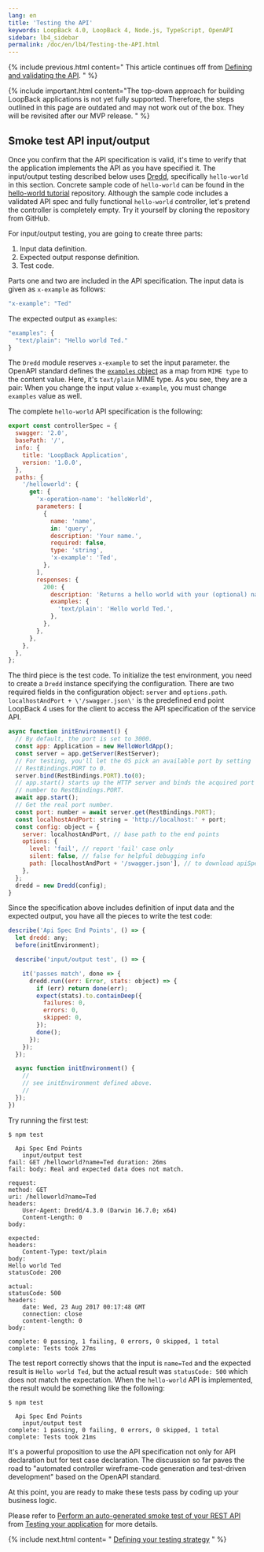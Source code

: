 ```yaml
---
lang: en
title: 'Testing the API'
keywords: LoopBack 4.0, LoopBack 4, Node.js, TypeScript, OpenAPI
sidebar: lb4_sidebar
permalink: /doc/en/lb4/Testing-the-API.html
---
```


{% include previous.html content=" This article continues off
from [Defining and validating the API](./Defining-and-validating-the-API.md).
" %}

{% include important.html content="The top-down approach for building LoopBack
applications is not yet fully supported. Therefore, the steps outlined in this
page are outdated and may not work out of the box. They will be revisited after
our MVP release.
" %}

## Smoke test API input/output

Once you confirm that the API specification is valid, it's time to verify that
the application implements the API as you have specified it. The input/output
testing described below uses [Dredd](https://www.npmjs.com/package/dredd),
specifically `hello-world` in this section. Concrete sample code of
`hello-world` can be found in the
[hello-world tutorial](https://github.com/strongloop/loopback-next-hello-world)
repository. Although the sample code includes a validated API spec and fully
functional `hello-world` controller, let's pretend the controller is completely
empty. Try it yourself by cloning the repository from GitHub.

For input/output testing, you are going to create three parts:

1.  Input data definition.
2.  Expected output response definition.
3.  Test code.

Parts one and two are included in the API specification. The input data is given
as `x-example` as follows:

```js
"x-example": "Ted"
```

The expected output as `examples`:

```js
"examples": {
  "text/plain": "Hello world Ted."
}
```

The `Dredd` module reserves `x-example` to set the input parameter. the OpenAPI
standard defines the
[`examples` object](https://swagger.io/specification/#examples-object-92) as a
map from `MIME type` to the content value. Here, it's `text/plain` MIME type. As
you see, they are a pair: When you change the input value `x-example`, you must
change `examples` value as well.

The complete `hello-world` API specification is the following:

```js
export const controllerSpec = {
  swagger: '2.0',
  basePath: '/',
  info: {
    title: 'LoopBack Application',
    version: '1.0.0',
  },
  paths: {
    '/helloworld': {
      get: {
        'x-operation-name': 'helloWorld',
        parameters: [
          {
            name: 'name',
            in: 'query',
            description: 'Your name.',
            required: false,
            type: 'string',
            'x-example': 'Ted',
          },
        ],
        responses: {
          200: {
            description: 'Returns a hello world with your (optional) name.',
            examples: {
              'text/plain': 'Hello world Ted.',
            },
          },
        },
      },
    },
  },
};
```

The third piece is the test code. To initialize the test environment, you need
to create a `Dredd` instance specifying the configuration. There are two
required fields in the configuration object: `server` and `options.path`.
`localhostAndPort + \'/swagger.json\'` is the predefined end point LoopBack 4
uses for the client to access the API specification of the service API.

```js
async function initEnvironment() {
  // By default, the port is set to 3000.
  const app: Application = new HelloWorldApp();
  const server = app.getServer(RestServer);
  // For testing, you'll let the OS pick an available port by setting
  // RestBindings.PORT to 0.
  server.bind(RestBindings.PORT).to(0);
  // app.start() starts up the HTTP server and binds the acquired port
  // number to RestBindings.PORT.
  await app.start();
  // Get the real port number.
  const port: number = await server.get(RestBindings.PORT);
  const localhostAndPort: string = 'http://localhost:' + port;
  const config: object = {
    server: localhostAndPort, // base path to the end points
    options: {
      level: 'fail', // report 'fail' case only
      silent: false, // false for helpful debugging info
      path: [localhostAndPort + '/swagger.json'], // to download apiSpec from the service
    },
  };
  dredd = new Dredd(config);
}
```

Since the specification above includes definition of input data and the expected
output, you have all the pieces to write the test code:

```js
describe('Api Spec End Points', () => {
  let dredd: any;
  before(initEnvironment);

  describe('input/output test', () => {

    it('passes match', done => {
      dredd.run((err: Error, stats: object) => {
        if (err) return done(err);
        expect(stats).to.containDeep({
          failures: 0,
          errors: 0,
          skipped: 0,
        });
        done();
      });
    });
  });

  async function initEnvironment() {
    //
    // see initEnvironment defined above.
    //
  });
})
```

Try running the first test:

```shell
$ npm test

  Api Spec End Points
    input/output test
fail: GET /helloworld?name=Ted duration: 26ms
fail: body: Real and expected data does not match.

request:
method: GET
uri: /helloworld?name=Ted
headers:
    User-Agent: Dredd/4.3.0 (Darwin 16.7.0; x64)
    Content-Length: 0
body:

expected:
headers:
    Content-Type: text/plain
body:
Hello world Ted
statusCode: 200

actual:
statusCode: 500
headers:
    date: Wed, 23 Aug 2017 00:17:48 GMT
    connection: close
    content-length: 0
body:

complete: 0 passing, 1 failing, 0 errors, 0 skipped, 1 total
complete: Tests took 27ms
```

The test report correctly shows that the input is `name=Ted` and the expected
result is `Hello world Ted`, but the actual result was `statusCode: 500` which
does not match the expectation. When the `hello-world` API is implemented, the
result would be something like the following:

```shell
$ npm test

  Api Spec End Points
    input/output test
complete: 1 passing, 0 failing, 0 errors, 0 skipped, 1 total
complete: Tests took 21ms
```

It's a powerful proposition to use the API specification not only for API
declaration but for test case declaration. The discussion so far paves the road
to "automated controller wireframe-code generation and test-driven development"
based on the OpenAPI standard.

At this point, you are ready to make these tests pass by coding up your business
logic.

Please refer to
[Perform an auto-generated smoke test of your REST API](Testing-your-application.md#perform-an-auto-generated-smoke-test-of-your-rest-api)
from [Testing your application](Testing-your-application.md) for more details.

{% include next.html content= "
[Defining your testing strategy](./Defining-your-testing-strategy.md)
" %}
